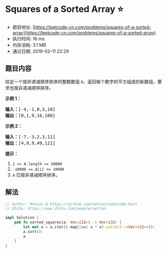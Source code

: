 # Squares of a Sorted Array :star:
- 题目地址: [https://leetcode-cn.com/problems/squares-of-a-sorted-array](https://leetcode-cn.com/problems/squares-of-a-sorted-array)
- 执行时间: 16 ms 
- 内存消耗: 3.1 MB
- 通过日期: 2019-03-11 22:29

## 题目内容
<p>给定一个按非递减顺序排序的整数数组 <code>A</code>，返回每个数字的平方组成的新数组，要求也按非递减顺序排序。</p>



<p><strong>示例 1：</strong></p>

<pre><strong>输入：</strong>[-4,-1,0,3,10]
<strong>输出：</strong>[0,1,9,16,100]
</pre>

<p><strong>示例 2：</strong></p>

<pre><strong>输入：</strong>[-7,-3,2,3,11]
<strong>输出：</strong>[4,9,9,49,121]
</pre>



<p><strong>提示：</strong></p>

<ol>
	<li><code>1 <= A.length <= 10000</code></li>
	<li><code>-10000 <= A[i] <= 10000</code></li>
	<li><code>A</code> 已按非递减顺序排序。</li>
</ol>


## 解法
```rust
// Author: Netcan @ https://github.com/netcan/Leetcode-Rust
// Zhihu: https://www.zhihu.com/people/netcan

impl Solution {
    pub fn sorted_squares(a: Vec<i32>) -> Vec<i32> {
        let mut a = a.iter().map(|&x| x * x).collect::<Vec<i32>>();
        a.sort();
        a
    }
}

```